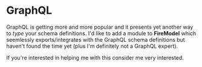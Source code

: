 # GraphQL

GraphQL is getting more and more popular and it presents yet another way to _type_ your schema definitions. I'd like to add a module to **FireModel** which seemlessly exports/integrates with the GraphQL schema definitions but haven't found the time yet (plus I'm definitely not a GraphQL expert).

If you're interested in helping me with this consider me very interested.
